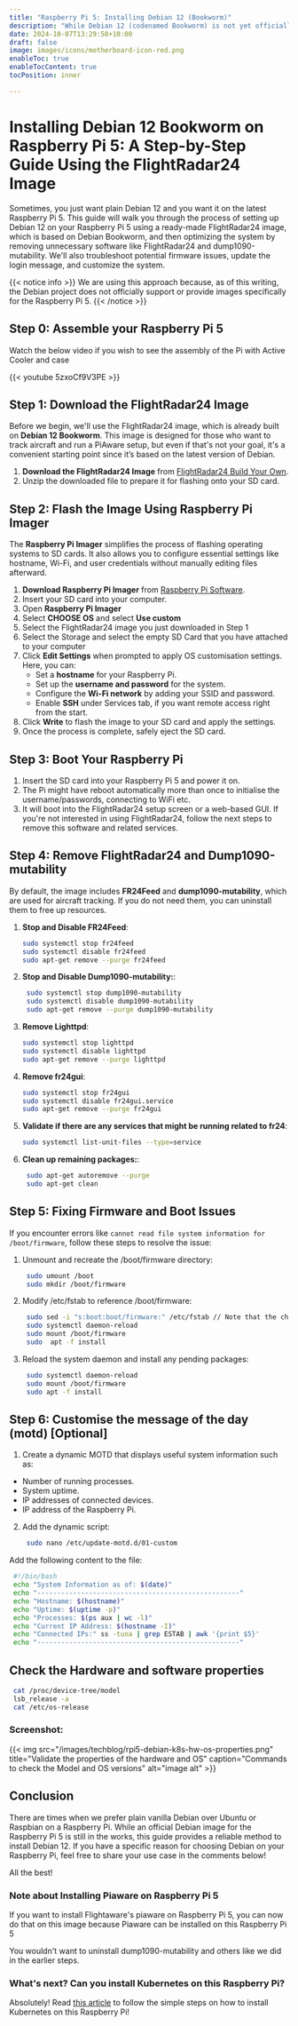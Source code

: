 ```yaml
---
title: "Raspberry Pi 5: Installing Debian 12 (Bookworm)"
description: "While Debian 12 (codenamed Bookworm) is not yet officially released for the Raspberry Pi 5, you can install by following this approach. This guide will walk you through the steps to install Debian 12 on your Raspberry Pi 5."
date: 2024-10-07T13:29:58+10:00
draft: false
image: images/icons/motherboard-icon-red.png
enableToc: true
enableTocContent: true
tocPosition: inner

---
```

# Installing Debian 12 Bookworm on Raspberry Pi 5: A Step-by-Step Guide Using the FlightRadar24 Image

Sometimes, you just want plain Debian 12 and you want it on the latest Raspberry Pi 5. This guide will walk you through the process of setting up Debian 12 on your Raspberry Pi 5 using a ready-made FlightRadar24 image, which is based on Debian Bookworm, and then optimizing the system by removing unnecessary software like FlightRadar24 and dump1090-mutability. We'll also troubleshoot potential firmware issues, update the login message, and customize the system.

{{< notice info >}}
We are using this approach because, as of this writing, the Debian project does not officially support or provide images specifically for the Raspberry Pi 5.
{{< /notice >}}

## Step 0: Assemble your Raspberry Pi 5

Watch the below video if you wish to see the assembly of the Pi with Active Cooler and case

{{< youtube 5zxoCf9V3PE >}}

## Step 1: Download the FlightRadar24 Image

Before we begin, we'll use the FlightRadar24 image, which is already built on **Debian 12 Bookworm**. This image is designed for those who want to track aircraft and run a PiAware setup, but even if that's not your goal, it's a convenient starting point since it’s based on the latest version of Debian.

1. **Download the FlightRadar24 Image** from [FlightRadar24 Build Your Own](https://www.flightradar24.com/build-your-own).
2. Unzip the downloaded file to prepare it for flashing onto your SD card.

## Step 2: Flash the Image Using Raspberry Pi Imager

The **Raspberry Pi Imager** simplifies the process of flashing operating systems to SD cards. It also allows you to configure essential settings like hostname, Wi-Fi, and user credentials without manually editing files afterward.

1. **Download Raspberry Pi Imager** from [Raspberry Pi Software](https://www.raspberrypi.com/software/).
2. Insert your SD card into your computer.
3. Open **Raspberry Pi Imager**
4. Select **CHOOSE OS** and select **Use custom**
5. Select the FlightRadar24 image you just downloaded in Step 1
6. Select the Storage and select the empty SD Card that you have attached to your computer
4. Click **Edit Settings** when prompted to apply OS customisation settings. Here, you can:
   - Set a **hostname** for your Raspberry Pi.
   - Set up the **username and password** for the system.
   - Configure the **Wi-Fi network** by adding your SSID and password.
   - Enable **SSH** under Services tab, if you want remote access right from the start.
5. Click **Write** to flash the image to your SD card and apply the settings.
6. Once the process is complete, safely eject the SD card.

## Step 3: Boot Your Raspberry Pi

1. Insert the SD card into your Raspberry Pi 5 and power it on.
2. The Pi might have reboot automatically more than once to initialise the username/passwords, connecting to WiFi etc.
3. It will boot into the FlightRadar24 setup screen or a web-based GUI. If you're not interested in using FlightRadar24, follow the next steps to remove this software and related services.

## Step 4: Remove FlightRadar24 and Dump1090-mutability

By default, the image includes **FR24Feed** and **dump1090-mutability**, which are used for aircraft tracking. If you do not need them, you can uninstall them to free up resources.

1. **Stop and Disable FR24Feed**:
   ```bash
   sudo systemctl stop fr24feed
   sudo systemctl disable fr24feed
   sudo apt-get remove --purge fr24feed

2. **Stop and Disable Dump1090-mutability:**:
   ```bash
    sudo systemctl stop dump1090-mutability
    sudo systemctl disable dump1090-mutability
    sudo apt-get remove --purge dump1090-mutability

3. **Remove Lighttpd**:
   ```bash
   sudo systemctl stop lighttpd
   sudo systemctl disable lighttpd
   sudo apt-get remove --purge lighttpd

3. **Remove fr24gui**:
   ```bash
   sudo systemctl stop fr24gui
   sudo systemctl disable fr24gui.service
   sudo apt-get remove --purge fr24gui

3. **Validate if there are any services that might be running related to fr24**:
   ```bash
   sudo systemctl list-unit-files --type=service

3. **Clean up remaining packages:**:
   ```bash
    sudo apt-get autoremove --purge
    sudo apt-get clean

## Step 5: Fixing Firmware and Boot Issues

If you encounter errors like `cannot read file system information for /boot/firmware`, follow these steps to resolve the issue:

1. Unmount and recreate the /boot/firmware directory:
   ```bash
    sudo umount /boot
    sudo mkdir /boot/firmware

2. Modify /etc/fstab to reference /boot/firmware:

   ```bash
    sudo sed -i "s:boot:boot/firmware:" /etc/fstab // Note that the character after s is a colon followed by boot s(colon)boot(colon)boot/firmware:)
    sudo systemctl daemon-reload
    sudo mount /boot/firmware
    sudo  apt -f install

3. Reload the system daemon and install any pending packages:

   ```bash
    sudo systemctl daemon-reload
    sudo mount /boot/firmware
    sudo apt -f install

## Step 6: Customise the message of the day (motd) [Optional]

1. Create a dynamic MOTD that displays useful system information such as:

* Number of running processes.
* System uptime.
* IP addresses of connected devices.
* IP address of the Raspberry Pi.

2. Add the dynamic script:

   ```bash
    sudo nano /etc/update-motd.d/01-custom

Add the following content to the file:
   ```bash
    #!/bin/bash
    echo "System Information as of: $(date)"
    echo "---------------------------------------------------"
    echo "Hostname: $(hostname)"
    echo "Uptime: $(uptime -p)"
    echo "Processes: $(ps aux | wc -l)"
    echo "Current IP Address: $(hostname -I)"
    echo "Connected IPs:" ss -tuna | grep ESTAB | awk '{print $5}'
    echo "---------------------------------------------------"
  ```    

## Check the Hardware and software properties

   ```bash
    cat /proc/device-tree/model
    lsb_release -a
    cat /etc/os-release
  ```  

### Screenshot:

{{< img src="/images/techblog/rpi5-debian-k8s-hw-os-properties.png" title="Validate the properties of the hardware and OS" caption="Commands to check the Model and OS versions" alt="image alt" >}}

## Conclusion

There are times when we prefer plain vanilla Debian over Ubuntu or Raspbian on a Raspberry Pi. While an official Debian image for the Raspberry Pi 5 is still in the works, this guide provides a reliable method to install Debian 12. If you have a specific reason for choosing Debian on your Raspberry Pi, feel free to share your use case in the comments below!

All the best!

### Note about Installing Piaware on Raspberry Pi 5
If you want to install Flightaware's piaware on Raspberry Pi 5, you can now do that on this image because Piaware can be installed on this Raspberry Pi 5

You wouldn't want to uninstall dump1090-mutability and others like we did in the earlier steps.

### What's next? Can you install Kubernetes on this Raspberry Pi?

Absolutely! Read [this article](/posts/tech/install-k8s-raspberrypi/) to follow the simple steps on how to install Kubernetes on this Raspberry Pi!
